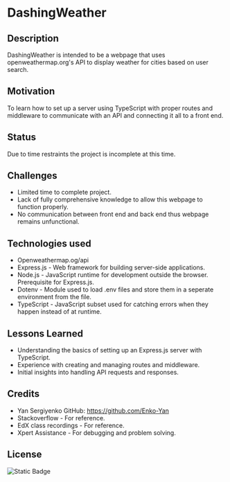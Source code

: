 # DashingWeather
## Description 
DashingWeather is intended to be a webpage that uses openweathermap.org's API to display weather for cities based on user search. 
## Motivation
To learn how to set up a server using TypeScript with proper routes and middleware to communicate with an API and connecting it all to a front end.
## Status
Due to time restraints the project is incomplete at this time.
## Challenges 
* Limited time to complete project.
* Lack of fully comprehensive knowledge to allow this webpage to function properly.
* No communication between front end and back end thus webpage remains unfunctional.
## Technologies used
* Openweathermap.og/api
* Express.js - Web framework for building server-side applications.
* Node.js - JavaScript runtime for development outside the browser. Prerequisite for Express.js.
* Dotenv - Module used to load .env files and store them in a seperate environment from the file.
* TypeScript - JavaScript subset used for catching errors when they happen instead of at runtime. 
## Lessons Learned
* Understanding the basics of setting up an Express.js server with TypeScript.
* Experience with creating and managing routes and middleware.
* Initial insights into handling API requests and responses.
## Credits
* Yan Sergiyenko
GitHub: https://github.com/Enko-Yan
* Stackoverflow - For reference.
* EdX class recordings - For reference.
* Xpert Assistance - For debugging and problem solving. 
## License 
![Static Badge](https://img.shields.io/badge/License-MIT-purple)

